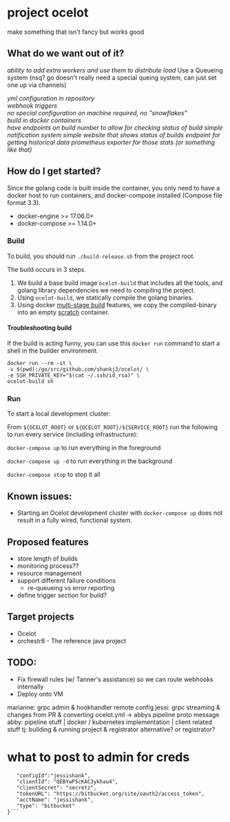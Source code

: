 # project ocelot


make something that isn't fancy but works good  

## What do we want out of it?  

*ability to add extra workers and use them to distribute load*
Use a Queueing system (nsq? go doesn't really need a special queing system, can just set one up via channels)

*yml configuration in repository*   
*webhook triggers*  
*no special configuration on machine required, no "snowflakes"*  
*build in docker containers*  
*have endpoints on build number to allow for checking status of build*
*simple notification system*
*simple website that shows status of builds*
*endpoint for getting historical data*
*prometheus exporter for those stats (or something like that)*

## How do I get started?

Since the golang code is built inside the container, you only need to have a docker host to run containers, and docker-compose installed (Compose file format 3.3).

* docker-engine >= 17.06.0+
* docker-compose >= 1.14.0+

### Build

To build, you should run `./build-release.sh` from the project root.

The build occurs in 3 steps.
1. We build a base build image `ocelot-build` that includes all the tools, and golang library dependencies we need to compiling the project. 
2. Using `ocelot-build`, we statically compile the golang binaries.
3. Using docker [multi-stage build](https://docs.docker.com/engine/userguide/eng-image/multistage-build/#use-multi-stage-builds) features, we copy the compiled-binary into an empty [scratch](https://hub.docker.com/_/scratch/) container.

#### Troubleshooting build
If the build is acting funny, you can use this `docker run` command to start a shell in the builder environment.

    docker run --rm -it \
    -v $(pwd):/go/src/github.com/shankj3/ocelot/ \
    -e SSH_PRIVATE_KEY="$(cat ~/.ssh/id_rsa)" \
    ocelot-build sh

### Run

To start a local development cluster:

From `${OCELOT_ROOT}` or `${OCELOT_ROOT}/${SERVICE_ROOT}` run the following to run every service (including infrastructure):

`docker-compose up` to run everything in the foreground

`docker-compose up -d` to run everything in the background

`docker-compose stop` to stop it all

## Known issues:
* Starting an Ocelot development cluster with `docker-compose up` does not result in a fully wired, functional system.

## Proposed features
 * store length of builds
 * monitoring process??   
 * resource management  
 * support different failure conditions
   * re-queueing vs error reporting 
 * define trigger section for build?

## Target projects
 * Ocelot
 * orchestr8 - The reference java project

## TODO:
 * Fix firewall rules (w/ Tanner's assistance) so we can route webhooks internally
 * Deploy onto VM

marianne: grpc admin & hookhandler remote config
jessi: grpc streaming & changes from PR & converting ocelot.yml -> abbys pipeline proto message
abby: pipeline stuff | docker / kubernetes implementation | client related stuff 
tj: building & running project & registrator alternative? or registrator? 


# what to post to admin for creds 

```{
   "configId":"jessishank", 
   "clientId": "QEBYwP5cKAC3ykhau4",
   "clientSecret": "secretz",
   "tokenURL": "https://bitbucket.org/site/oauth2/access_token", 
   "acctName": "jessishank",
   "type": "bitbucket"
}```


